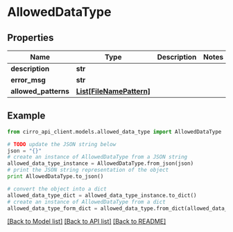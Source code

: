 # AllowedDataType


## Properties

Name | Type | Description | Notes
------------ | ------------- | ------------- | -------------
**description** | **str** |  | 
**error_msg** | **str** |  | 
**allowed_patterns** | [**List[FileNamePattern]**](FileNamePattern.md) |  | 

## Example

```python
from cirro_api_client.models.allowed_data_type import AllowedDataType

# TODO update the JSON string below
json = "{}"
# create an instance of AllowedDataType from a JSON string
allowed_data_type_instance = AllowedDataType.from_json(json)
# print the JSON string representation of the object
print AllowedDataType.to_json()

# convert the object into a dict
allowed_data_type_dict = allowed_data_type_instance.to_dict()
# create an instance of AllowedDataType from a dict
allowed_data_type_form_dict = allowed_data_type.from_dict(allowed_data_type_dict)
```
[[Back to Model list]](../README.md#documentation-for-models) [[Back to API list]](../README.md#documentation-for-api-endpoints) [[Back to README]](../README.md)


